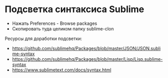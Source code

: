 # Подсветка синтаксиса Sublime
* Нажать Preferences - Browse packages
* Скопировать туда целиком папку sublime-clon

Ресурсы для доработки подсветки:
* https://github.com/sublimehq/Packages/blob/master/JSON/JSON.sublime-syntax
* https://github.com/sublimehq/Packages/blob/master/Lisp/Lisp.sublime-syntax
* https://www.sublimetext.com/docs/syntax.html
